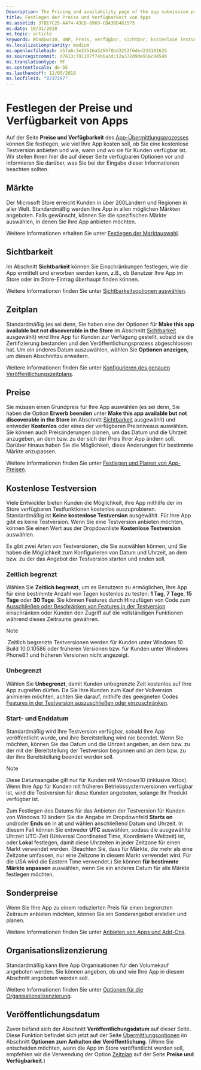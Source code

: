 ```yaml
---
Description: The Pricing and availability page of the app submission process lets you determine how much your app will cost, whether you'll offer a free trial, and how, when, and where it will be available to customers.
title: Festlegen der Preise und Verfügbarkeit von Apps
ms.assetid: 37BE7C25-AA74-43CD-8969-CBA3BD481575
ms.date: 10/31/2018
ms.topic: article
keywords: Windows10, UWP, Preis, verfügbar, sichtbar, kostenlose Testversion, Testversionen, Testversion, Apps, Veröffentlichungsdatum
ms.localizationpriority: medium
ms.openlocfilehash: d5fa6c3e23516a5255f8bd3252f6ded233101625
ms.sourcegitcommit: d7613c791107f74b6a3dc12a372d9de916c0454b
ms.translationtype: MT
ms.contentlocale: de-DE
ms.lasthandoff: 12/05/2018
ms.locfileid: "8737297"
---
```

# <a name="set-app-pricing-and-availability"></a>Festlegen der Preise und Verfügbarkeit von Apps


Auf der Seite **Preise und Verfügbarkeit** des [App-Übermittlungsprozesses](app-submissions.md) können Sie festlegen, wie viel Ihre App kosten soll, ob Sie eine kostenlose Testversion anbieten und wie, wann und wo sie für Kunden verfügbar ist. Wir stellen Ihnen hier die auf dieser Seite verfügbaren Optionen vor und informieren Sie darüber, was Sie bei der Eingabe dieser Informationen beachten sollten.


## <a name="markets"></a>Märkte

Der Microsoft Store erreicht Kunden in über 200Ländern und Regionen in aller Welt. Standardmäßig werden Ihre App in allen möglichen Märkten angeboten. Falls gewünscht, können Sie die spezifischen Märkte auswählen, in denen Sie Ihre App anbieten möchten. 

Weitere Informationen erhalten Sie unter [Festlegen der Marktauswahl](define-pricing-and-market-selection.md).


## <a name="visibility"></a>Sichtbarkeit

Im Abschnitt **Sichtbarkeit** können Sie Einschränkungen festlegen, wie die App ermittelt und erworben werden kann, z.B., ob Benutzer Ihre App im Store oder im Store-Eintrag überhaupt finden können.

Weitere Informationen finden Sie unter [Sichtbarkeitsoptionen auswählen](choose-visibility-options.md).


## <a name="schedule"></a>Zeitplan

Standardmäßig (es sei denn, Sie haben eine der Optionen für **Make this app available but not discoverable in the Store** im Abschnitt [Sichtbarkeit](choose-visibility-options.md#discoverability) ausgewählt) wird Ihre App für Kunden zur Verfügung gestellt, sobald sie die Zertifizierung bestanden und den Veröffentlichungsprozess abgeschlossen hat. Um ein anderes Datum auszuwählen, wählen Sie **Optionen anzeigen**, um diesen Abschnittzu erweitern. 

Weitere Informationen finden Sie unter [Konfigurieren des genauen Veröffentlichungszeitplans](configure-precise-release-scheduling.md).


## <a name="pricing"></a>Preise

Sie müssen einen Grundpreis für Ihre App auswählen (es sei denn, Sie haben die Option **Erwerb beenden** unter **Make this app available but not discoverable in the Store** im Abschnitt [Sichtbarkeit](choose-visibility-options.md#discoverability) ausgewählt) und entweder **Kostenlos** oder eines der verfügbaren Preisniveaus auswählen. Sie können auch Preisänderungen planen, um das Datum und die Uhrzeit anzugeben, an dem bzw. zu der sich der Preis Ihrer App ändern soll. Darüber hinaus haben Sie die Möglichkeit, diese Änderungen für bestimmte Märkte anzupassen. 

Weitere Informationen finden Sie unter [Festlegen und Planen von App-Preisen](set-and-schedule-app-pricing.md).


## <a name="free-trial"></a>Kostenlose Testversion

Viele Entwickler bieten Kunden die Möglichkeit, ihre App mithilfe der im Store verfügbaren Testfunktionen kostenlos auszuprobieren. Standardmäßig ist **Keine kostenlose Testversion** ausgewählt. Für Ihre App gibt es keine Testversion. Wenn Sie eine Testversion anbieten möchten, können Sie einen Wert aus der Dropdownliste **Kostenlose Testversion** auswählen.

Es gibt zwei Arten von Testversionen, die Sie auswählen können, und Sie haben die Möglichkeit zum Konfigurieren von Datum und Uhrzeit, an dem bzw. zu der das Angebot der Testversion starten und enden soll.

### <a name="time-limited"></a>Zeitlich begrenzt

Wählen Sie **Zeitlich begrenzt**, um es Benutzern zu ermöglichen, Ihre App für eine bestimmte Anzahl von Tagen kostenlos zu testen: **1 Tag**, **7 Tage**, **15 Tage** oder **30 Tage**. Sie können Features durch Hinzufügen von Code zum [Ausschließen oder Beschränken von Features in der Testversion](../monetize/in-app-purchases-and-trials.md) einschränken oder Kunden den Zugriff auf die vollständigen Funktionen während dieses Zeitraums gewähren. 
> [!NOTE]
> Zeitlich begrenzte Testversionen werden für Kunden unter Windows 10 Build 10.0.10586 oder früheren Versionen bzw. für Kunden unter Windows Phone8.1 und früheren Versionen nicht angezeigt.

### <a name="unlimited"></a>Unbegrenzt

Wählen Sie **Unbegrenzt**, damit Kunden unbegrenzte Zeit kostenlos auf Ihre App zugreifen dürfen. Da Sie Ihre Kunden zum Kauf der Vollversion animieren möchten, achten Sie darauf, mithilfe des geeigneten Codes [Features in der Testversion auszuschließen oder einzuschränken](../monetize/in-app-purchases-and-trials.md).

### <a name="start-and-end-dates"></a>Start- und Enddatum

Standardmäßig wird Ihre Testversion verfügbar, sobald Ihre App veröffentlicht wurde, und ihre Bereitstellung wird nie beendet. Wenn Sie möchten, können Sie das Datum und die Uhrzeit angeben, an dem bzw. zu der mit der Bereitstellung der Testversion begonnen und an dem bzw. zu der ihre Bereitstellung beendet werden soll. 

>[!NOTE]
> Diese Datumsangabe gilt nur für Kunden mit Windows10 (inklusive Xbox). Wenn Ihre App für Kunden mit früheren Betriebssystemversionen verfügbar ist, wird die Testversion für diese Kunden angeboten, solange Ihr Produkt verfügbar ist. 

Zum Festlegen des Datums für das Anbieten der Testversion für Kunden von Windows 10 ändern Sie die Angabe im Dropdownfeld **Starts on** und/oder **Ends on** in **at** und wählen anschließend Datum und Uhrzeit. In diesem Fall können Sie entweder **UTC** auswählen, sodass die ausgewählte Uhrzeit UTC-Zeit (Universal Coordinated Time, Koordinierte Weltzeit) ist, oder **Lokal** festlegen, damit diese Uhrzeiten in jeder Zeitzone für einen Markt verwendet werden. (Beachten Sie, dass für Märkte, die mehr als eine Zeitzone umfassen, nur eine Zeitzone in diesem Markt verwendet wird. Für die USA wird die Eastern Time verwendet.) Sie können **für bestimmte Märkte anpassen** auswählen, wenn Sie ein anderes Datum für alle Märkte festlegen möchten.


## <a name="sale-pricing"></a>Sonderpreise

Wenn Sie Ihre App zu einem reduzierten Preis für einen begrenzten Zeitraum anbieten möchten, können Sie ein Sonderangebot erstellen und planen.

Weitere Informationen finden Sie unter [Anbieten von Apps und Add-Ons](put-apps-and-add-ons-on-sale.md).


## <a name="organizational-licensing"></a>Organisationslizenzierung

Standardmäßig kann Ihre App Organisationen für den Volumekauf angeboten werden. Sie können angeben, ob und wie Ihre App in diesem Abschnitt angeboten werden soll.

Weitere Informationen finden Sie unter [Optionen für die Organisationslizenzierung](organizational-licensing.md).


## <a name="publish-date"></a>Veröffentlichungsdatum

Zuvor befand sich der Abschnitt **Veröffentlichungsdatum** auf dieser Seite. Diese Funktion befindet sich jetzt auf der Seite [Übermittlungsoptionen](manage-submission-options.md) im Abschnitt **Optionen zum Anhalten der Veröffentlichung**. (Wenn Sie entscheiden möchten, wann die App im Store veröffentlicht werden soll, empfehlen wir die Verwendung der Option [Zeitplan](configure-precise-release-scheduling.md) auf der Seite **Preise und Verfügbarkeit**.)


